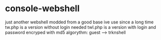 # console-webshell
just another webshell modded from a good base ive use since a long time
tw.php is a version without login needed 
twl.php is a version with login and password encryped with md5 algorythm: guest --> trknshell
